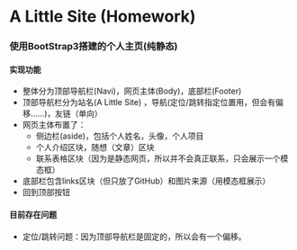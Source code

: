# A Little Site (Homework)
### 使用BootStrap3搭建的个人主页(纯静态)
#### 实现功能
- 整体分为顶部导航栏(Navi)，网页主体(Body)，底部栏(Footer)
- 顶部导航栏分为站名(A Little Site) ，导航(定位/跳转指定位置用，但会有偏移……)，友链（单向）
- 网页主体布置了：
    - 侧边栏(aside)，包括个人姓名，头像，个人项目
    - 个人介绍区块，随想（文章）区块
    - 联系表格区块（因为是静态网页，所以并不会真正联系，只会展示一个模态框）
- 底部栏包含links区块（但只放了GitHub）和图片来源（用模态框展示）
- 回到顶部按钮
#### 目前存在问题
- 定位/跳转问题：因为顶部导航栏是固定的，所以会有一个偏移。